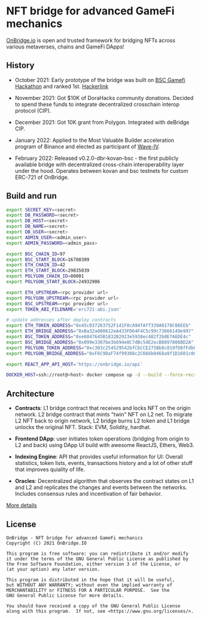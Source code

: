 # NFT bridge for advanced GameFi mechanics

[OnBridge.io](https://onbridge.io/) is open and trusted framework for bridging NFTs across various metaverses, chains and GameFi DApps!

## History

* October 2021: Early prototype of the bridge was built on [BSC Gamefi Hackathon](https://hidorahacks.medium.com/application-guide-bsc-gamefi-hackathon-russia-eastern-europe-dc173c9250e9) and ranked 1st. [Hackerlink](https://hackerlink.io/buidl/1606?roundProj=1184)

* November 2021: Got $10K of DoraHacks community donations. Decided to spend these funds to integrate decentralized crosschain interop protocol (CIP).

* December 2021: Got 10K grant from Polygon. Integrated with deBridge CIP. 

* January 2022: Applied to the Most Valuable Builder acceleration program of Binance and elected as participant of [Wave-IV](https://twitter.com/BinanceChain/status/1485972580041433089).

* February 2022: Released v0.2.0-dbr-kovan-bsc - the first publicly available bridge with decentralized cross-chain interoperability layer under the hood. Operates between kovan and bsc testnets for custom ERC-721 of OnBridge.

## Build and run

```sh
export SECRET_KEY=<secret>  
export DB_PASSWORD=<secret> 
export DB_HOST=<secret> 
export DB_NAME=<secret> 
export DB_USER=<secret> 
export ADMIN_USER=<admin_user>
export ADMIN_PASSWORD=<admin_pass>

export BSC_CHAIN_ID=97
export BSC_START_BLOCK=16780309
export ETH_CHAIN_ID=42
export ETH_START_BLOCK=29835039
export POLYGON_CHAIN_ID=80001
export POLYGON_START_BLOCK=24932906

export ETH_UPSTREAM=<rpc provider url> 
export POLYGON_UPSTREAM=<rpc provider url> 
export BSC_UPSTREAM=<rpc provider url> 
export TOKEN_ABI_FILENAME='erc721-abi.json'

# update addresses after deploy contracts
export ETH_TOKEN_ADDRESS="0x45c037263752F1d1F8cA94fAff339A0178C06EEb"
export ETH_BRIDGE_ADDRESS="0xBa32a080612eA433FD64F4C5c99c73666149e997"
export BSC_TOKEN_ADDRESS="0xe6847645B1832B2923e5938ec482f2b0EfA6DE4c"
export BSC_BRIDGE_ADDRESS="0x099e3307be3b694e8C7dBc54E2ecB8897806BD2A"
export POLYGON_TOKEN_ADDRESS="0xc303c254529542bfCbCCE275Bb8c819fD8fFdb03"
export POLYGON_BRIDGE_ADDRESS="0xF6C9DaF74f99388c2C666b0468a9f1D1601c0013"

export REACT_APP_API_HOST='https://onbridge.io/api'

DOCKER_HOST=ssh://root@<host> docker compose up -d --build --force-recreate
```

## Architecture

* **Contracts**: L1 bridge contract that receives and locks NFT on the origin network. L2 bridge contract that mints "twin" NFT on L2 net. 
To migrate L2 NFT back to origin network, L2 bridge burns L2 token and L1 bridge unlocks the original NFT. Stack: EVM, Solidity, hardhat.

* **Frontend DApp**: user initiates token operations (bridging from origin to L2 and back) using DApp UI build with awesome ReactJS, Ethers, Web3.

* **Indexing Engine**: API that provides useful information for UI: Overall statistics, token lists, events, transactions history and a lot of other stuff 
that improves quiality of life.

* **Oracles**: Decentralized algorithm that observes the contract states on L1 and L2 and replicates the changes and events between the networks. Includes consensus rules and incentivation of fair behavior.

[More details](https://github.com/Onbridge-io)

## License

```
OnBridge - NFT bridge for advanced GameFi mechanics
Copyright (C) 2021 OnBridge.IO

This program is free software: you can redistribute it and/or modify
it under the terms of the GNU General Public License as published by
the Free Software Foundation, either version 3 of the License, or
(at your option) any later version.

This program is distributed in the hope that it will be useful,
but WITHOUT ANY WARRANTY; without even the implied warranty of
MERCHANTABILITY or FITNESS FOR A PARTICULAR PURPOSE.  See the
GNU General Public License for more details.

You should have received a copy of the GNU General Public License
along with this program.  If not, see <https://www.gnu.org/licenses/>.
```

